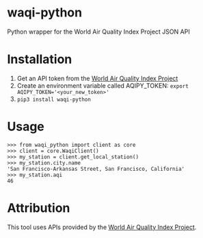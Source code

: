 # waqi-python
Python wrapper for the World Air Quality Index Project JSON API

# Installation
1. Get an API token from the [World Air Quality Index Project](https://aqicn.org/data-platform/token/#/)
2. Create an environment variable called AQIPY_TOKEN:
`export AQIPY_TOKEN='<your_new_token>'`
3. `pip3 install waqi-python`

# Usage
```
>>> from waqi_python import client as core
>>> client = core.WaqiClient()
>>> my_station = client.get_local_station()
>>> my_station.city.name
'San Francisco-Arkansas Street, San Francisco, California'
>>> my_station.aqi
46
```

# Attribution
This tool uses APIs provided by the [World Air Quality Index Project](
  http://aqicn.org/).
